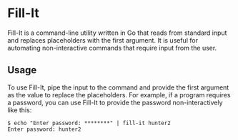 # Fill-It

Fill-It is a command-line utility written in Go that reads from standard input and replaces placeholders with the first argument. It is useful for automating non-interactive commands that require input from the user.

## Usage

To use Fill-It, pipe the input to the command and provide the first argument as the value to replace the placeholders. For example, if a program requires a password, you can use Fill-It to provide the password non-interactively like this:

```
$ echo "Enter password: ********" | fill-it hunter2
Enter password: hunter2
```